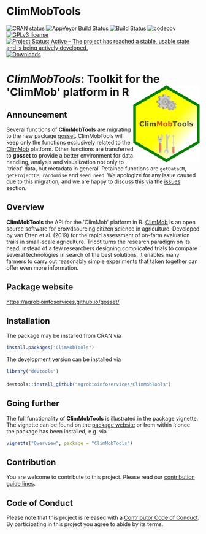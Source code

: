 
ClimMobTools
============

<!-- badges: start -->
[![CRAN status](https://www.r-pkg.org/badges/version/ClimMobTools)](https://cran.r-project.org/package=ClimMobTools) [![AppVeyor Build Status](https://ci.appveyor.com/api/projects/status/github/agrobioinfoservices/ClimMobTools?branch=master&svg=true)](https://ci.appveyor.com/project/kauedesousa/ClimMobTools) [![Build Status](https://travis-ci.org/agrobioinfoservices/ClimMobTools.svg?branch=master)](https://travis-ci.org/agrobioinfoservices/ClimMobTools) [![codecov](https://codecov.io/gh/agrobioinfoservices/ClimMobTools/master.svg)](https://codecov.io/github/agrobioinfoservices/ClimMobTools?branch=master) [![GPLv3 license](https://img.shields.io/badge/License-GPLv3-blue.svg)](https://www.r-project.org/Licenses/GPL-3) [![Project Status: Active – The project has reached a stable, usable state and is being actively developed.](https://www.repostatus.org/badges/latest/active.svg)](https://www.repostatus.org/#active) [![Downloads](https://cranlogs.r-pkg.org/badges/ClimMobTools)](https://cran.r-project.org/package=ClimMobTools) <!-- badges: end -->

*ClimMobTools*: Toolkit for the 'ClimMob' platform in R <img align="right" src="man/figures/logo.png">
======================================================================================================

Announcement
------------

Several functions of **ClimMobTools** are migrating to the new package [gosset](https://agrobioinfoservices.github.io/gosset/). ClimMobTools will keep only the functions exclusively related to the [ClimMob](https://climmob.net/) platform. Other functions are transferred to **gosset** to provide a better environment for data handling, analysis and visualization not only to 'tricot' data, but metadata in general. Retained functions are `getDataCM`, `getProjectCM`, `randomise` and `seed_need`. We apologize for any issue caused due to this migration, and we are happy to discuss this via the [issues](https://github.com/agrobioinfoservices/ClimMobTools/issues) section.

Overview
--------

**ClimMobTools** the API for the 'ClimMob' platform in R. [ClimMob](https://climmob.net/) is an open source software for crowdsourcing citizen science in agriculture. Developed by van Etten et al. (2019) for the rapid assessment of on-farm evaluation trails in small-scale agriculture. Tricot turns the research paradigm on its head; instead of a few researchers designing complicated trials to compare several technologies in search of the best solutions, it enables many farmers to carry out reasonably simple experiments that taken together can offer even more information.

Package website
---------------

<https://agrobioinfoservices.github.io/gosset/>

Installation
------------

The package may be installed from CRAN via

``` r
install.packages("ClimMobTools")
```

The development version can be installed via

``` r
library("devtools")

devtools::install_github("agrobioinfoservices/ClimMobTools")
```

Going further
-------------

The full functionality of **ClimMobTools** is illustrated in the package vignette. The vignette can be found on the [package website](https://agrobioinfoservices.github.io/ClimMobTools/) or from within `R` once the package has been installed, e.g. via

``` r
vignette("Overview", package = "ClimMobTools")
```

Contribution
------------

You are welcome to contribute to this project. Please read our [contribution guide lines](CONTRIBUTING.md).

Code of Conduct
---------------

Please note that this project is released with a [Contributor Code of Conduct](CODE_OF_CONDUCT.md). By participating in this project you agree to abide by its terms.
